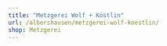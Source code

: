```yaml
---
title: "Metzgerei Wolf + Köstlin"
url: /albershausen/metzgerei-wolf-koestlin/
shop: Metzgerei
---
```

